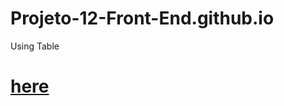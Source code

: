 # Projeto-12-Front-End.github.io
Using Table

# [here](https://thiagomassenomaciel.github.io/Projeto-Full-12-front-end.github.io/)
